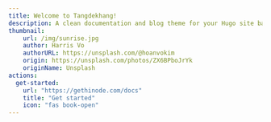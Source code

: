 ```yaml
---
title: Welcome to Tangdekhang!
description: A clean documentation and blog theme for your Hugo site based on Bootstrap 5.
thumbnail:
    url: /img/sunrise.jpg
    author: Harris Vo
    authorURL: https://unsplash.com/@hoanvokim
    origin: https://unsplash.com/photos/ZX6BPboJrYk
    originName: Unsplash
actions:
  get-started:
    url: "https://gethinode.com/docs"
    title: "Get started"
    icon: "fas book-open"
---
```

